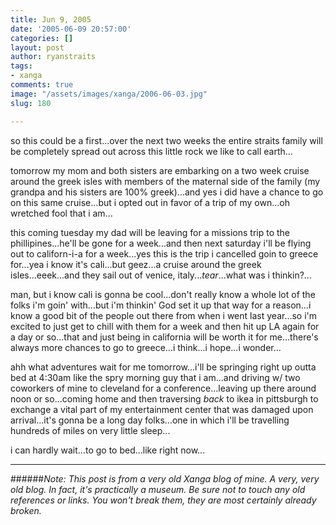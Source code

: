 ```yaml
---
title: Jun 9, 2005
date: '2005-06-09 20:57:00'
categories: []
layout: post
author: ryanstraits
tags:
- xanga
comments: true
image: "/assets/images/xanga/2006-06-03.jpg"
slug: 180

---
```

so this could be a first...over the next two weeks the entire straits family will be completely spread out across this little rock we like to call earth...

<!-- break -->

tomorrow my mom and both sisters are embarking on a two week cruise around the greek isles with members of the maternal side of the family (my grandpa and his sisters are 100% greek)...and yes i did have a chance to go on this same cruise...but i opted out in favor of a trip of my own...oh wretched fool that i am...

this coming tuesday my dad will be leaving for a missions trip to the phillipines...he'll be gone for a week...and then next saturday i'll be flying out to californ-i-a for a week...yes this is the trip i cancelled goin to greece for...yea i know it's cali...but geez...a cruise around the greek isles...eeek...and they sail out of venice, italy...*tear*...what was i thinkin?...

man, but i know cali is gonna be cool...don't really know a whole lot of the folks i'm goin' with...but i'm thinkin' God set it up that way for a reason...i know a good bit of the people out there from when i went last year...so i'm excited to just get to chill with them for a week and then hit up LA again for a day or so...that and just being in california will be worth it for me...there's always more chances to go to greece...i think...i hope...i wonder...

ahh what adventures wait for me tomorrow...i'll be springing right up outta bed at 4:30am like the spry morning guy that i am...and driving w/ two coworkers of mine to cleveland for a conference...leaving up there around noon or so...coming home and then traversing <em>back </em>to ikea in pittsburgh to exchange a vital part of my entertainment center that was damaged upon arrival...it's gonna be a long day folks...one in which i'll be travelling hundreds of miles on very little sleep...

i can hardly wait...to go to bed...like right now...

---

######*Note: This post is from a very old Xanga blog of mine. A very, very old blog. In fact, it's practically a museum. Be sure not to touch any old references or links. You won't break them, they are most certainly already broken.*